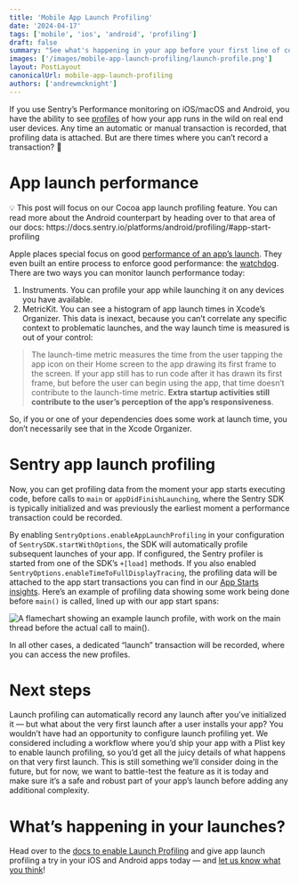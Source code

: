 ```yaml
---
title: 'Mobile App Launch Profiling'
date: '2024-04-17'
tags: ['mobile', 'ios', 'android', 'profiling']
draft: false
summary: "See what's happening in your app before your first line of code can even run."
images: ['/images/mobile-app-launch-profiling/launch-profile.png']
layout: PostLayout
canonicalUrl: mobile-app-launch-profiling
authors: ['andrewmcknight']
---
```


If you use Sentry’s Performance monitoring on iOS/macOS and Android, you have the ability to see [profiles](https://docs.sentry.io/product/profiling/) of how your app runs in the wild on real end user devices. Any time an automatic or manual transaction is recorded, that profiling data is attached. But are there times where you can’t record a transaction? 🤔

# App launch performance

<aside>
💡 This post will focus on our Cocoa app launch profiling feature. You can read more about the Android counterpart by heading over to that area of our docs: https://docs.sentry.io/platforms/android/profiling/#app-start-profiling
</aside>

Apple places special focus on good [performance of an app’s launch](https://developer.apple.com/documentation/xcode/reducing-your-app-s-launch-time). They even built an entire process to enforce good performance: the [watchdog](https://developer.apple.com/documentation/xcode/addressing-watchdog-terminations). There are two ways you can monitor launch performance today:

1. Instruments. You can profile your app while launching it on any devices you have available.
2. MetricKit. You can see a histogram of app launch times in Xcode’s Organizer. This data is inexact, because you can’t correlate any specific context to problematic launches, and the way launch time is measured is out of your control:

> The launch-time metric measures the time from the user tapping the app icon on their Home screen to the app drawing its first frame to the screen. If your app still has to run code after it has drawn its first frame, but before the user can begin using the app, that time doesn’t contribute to the launch-time metric. **Extra startup activities still contribute to the user’s perception of the app’s responsiveness**.

So, if you or one of your dependencies does some work at launch time, you don’t necessarily see that in the Xcode Organizer.

# Sentry app launch profiling

Now, you can get profiling data from the moment your app starts executing code, before calls to `main` or `appDidFinishLaunching`, where the Sentry SDK is typically initialized and was previously the earliest moment a performance transaction could be recorded.

By enabling `SentryOptions.enableAppLaunchProfiling` in your configuration of `SentrySDK.startWithOptions`, the SDK will automatically profile subsequent launches of your app. If configured, the Sentry profiler is started from one of the SDK’s `+[load]` methods. If you also enabled `SentryOptions.enableTimeToFullDisplayTracing`, the profiling data will be attached to the app start transactions you can find in our [App Starts insights](https://docs.sentry.io/product/insights/mobile-vitals/app-starts/). Here’s an example of profiling data showing some work being done before `main()` is called, lined up with our app start spans:

![A flamechart showing an example launch profile, with work on the main thread before the actual call to `main()`.](/images/mobile-app-launch-profiling/launch-profile.png)

In all other cases, a dedicated “launch” transaction will be recorded, where you can access the new profiles.

# Next steps

Launch profiling can automatically record any launch after you’ve initialized it — but what about the very first launch after a user installs your app? You wouldn’t have had an opportunity to configure launch profiling yet. We considered including a workflow where you’d ship your app with a Plist key to enable launch profiling, so you’d get all the juicy details of what happens on that very first launch. This is still something we’ll consider doing in the future, but for now, we want to battle-test the feature as it is today and make sure it’s a safe and robust part of your app’s launch before adding any additional complexity.

# What’s happening in your launches?

Head over to the [docs to enable Launch Profiling](https://docs.sentry.io/platforms/apple/profiling/#enable-launch-profiling) and give app launch profiling a try in your iOS and Android apps today — and [let us know what you think](https://github.com/getsentry/sentry-cocoa/discussions/3721)!
